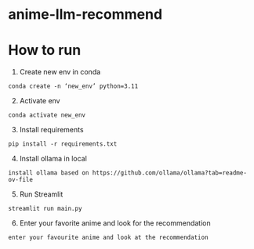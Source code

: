 # anime-llm-recommend

# How to run

1. Create new env in conda

```
conda create -n ‘new_env’ python=3.11
```

2. Activate env

```
conda activate new_env
```

3. Install requirements

```
pip install -r requirements.txt
```

4. Install ollama in local

```
install ollama based on https://github.com/ollama/ollama?tab=readme-ov-file
```

5. Run Streamlit

```
streamlit run main.py
```

6. Enter your favorite anime and look for the recommendation

```
enter your favourite anime and look at the recommendation
```
